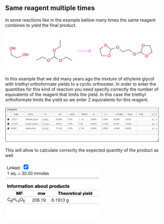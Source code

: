 ## Same reagent multiple times

In some reactions like in the example bellow many times the same reagent combines to yield the final product.

<img src="reaction.png">

In this example that we did many years ago the mixture of ethylene glycol with triethyl orthoformate yields to a cyclic orthoester. In order to enter the quantities for this kind of reaction you need specify correctly the number of equivalents of the reagent that limits the yield. In this case the triethyl orthoformate limits the yield so we enter 2 equivalents for this reagent.

<img src="reagents.png">

This will allow to calculate correctly the expected quantity of the product as well

<img src="theoretical.png">